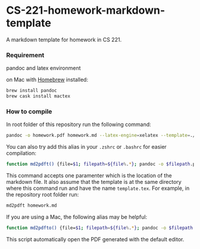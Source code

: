 # CS-221-homework-markdown-template
A markdown template for homework in CS 221.

### Requirement
pandoc and latex environment

on Mac with [Homebrew](http://brew.sh) installed:
```bash
brew install pandoc
brew cask install mactex
```

### How to compile

In root folder of this repository run the following command:

```bash
pandoc -o homework.pdf homework.md --latex-engine=xelatex --template=./template.tex
```

You can also try add this alias in your `.zshrc` or `.bashrc` for easier compilation:

```bash
function md2pdft() {file=$1; filepath=${file%.*}; pandoc -o $filepath.pdf $filepath.md --latex-engine=xelatex --template="`pwd`/template.tex"; }
```

This command accepts one paramenter which is the location of the markdown file. It also assume that the template is at the same directory where this command run and have the name `template.tex`. For example, in the repository root folder run:

```bash
md2pdft homework.md
```

If you are using a Mac, the following alias may be helpful:

```bash
function md2pdfto() {file=$1; filepath=${file%.*}; pandoc -o $filepath.pdf $filepath.md --latex-engine=xelatex --template="`pwd`/template.tex"; open $filepath.pdf;}
```

This script automatically open the PDF generated with the default editor.
